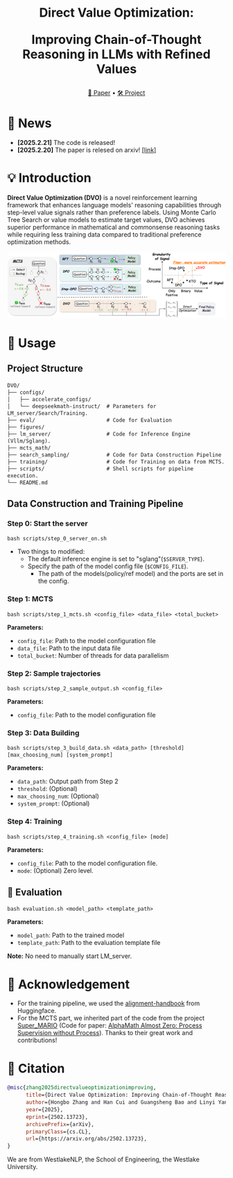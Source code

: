 <div align="center">

<h1>Direct Value Optimization:

Improving Chain-of-Thought Reasoning in LLMs with Refined Values</h1>

<p align="center">
  <a href="https://arxiv.org/abs/2502.13723"> 📝 Paper</a> •
  <a href=""> 🛠️ Project</a>
</p>
</div>


# 🎉 News
* **[2025.2.21]** The code is released!
* **[2025.2.20]** The paper is relesed on arxiv! [\[link\]](https://arxiv.org/abs/2502.13723)


# 💡 Introduction  <a name="IntroductionTitle"></a>
**Direct Value Optimization (DVO)** is a novel reinforcement learning framework that enhances language models' reasoning capabilities through step-level value signals rather than preference labels. Using Monte Carlo Tree Search or value models to estimate target values, DVO achieves superior performance in mathematical and commonsense reasoning tasks while requiring less training data compared to traditional preference optimization methods.

![DVO_framework](figures/dvo_framework.png)

# 🚀 Usage <a name="usage"></a>
<span id="#usage"></span>
## Project Structure
```
DVO/
├── configs/
│   ├── accelerate_configs/
│   └── deepseekmath-instruct/	# Parameters for LM_server/Search/Training.
├── eval/                     	# Code for Evaluation
├── figures/
├── lm_server/                	# Code for Inference Engine (Vllm/Sglang).
├── mcts_math/
├── search_sampling/          	# Code for Data Construction Pipeline
├── training/                 	# Code for Training on data from MCTS.
├── scripts/                  	# Shell scripts for pipeline execution.
└── README.md
```

## Data Construction and Training Pipeline
### Step 0: Start the server
```
bash scripts/step_0_server_on.sh
```
* Two things to modified:
    * The default inference engine is set to "sglang"(`$SERVER_TYPE`).
    * Specify the path of the model config file (`$CONFIG_FILE`).
        * The path of the models(policy/ref model) and the ports are set in the config.

### Step 1: MCTS
```
bash scripts/step_1_mcts.sh <config_file> <data_file> <total_bucket>
```
**Parameters:**
- `config_file`: Path to the model configuration file
- `data_file`: Path to the input data file
- `total_bucket`: Number of threads for data parallelism

### Step 2: Sample trajectories
```
bash scripts/step_2_sample_output.sh <config_file>
```
**Parameters:**
- `config_file`: Path to the model configuration file

### Step 3: Data Building
```
bash scripts/step_3_build_data.sh <data_path> [threshold] [max_choosing_num] [system_prompt]
```
**Parameters:**
- `data_path`: Output path from Step 2
- `threshold`: (Optional)
- `max_choosing_num`: (Optional)
- `system_prompt`: (Optional)

### Step 4: Training
```
bash scripts/step_4_training.sh <config_file> [mode]
```
**Parameters:**
- `config_file`: Path to the model configuration file.
- `mode`: (Optional) Zero level.

## 🧮 Evaluation
```
bash evaluation.sh <model_path> <template_path>
```
**Parameters:**
- `model_path`: Path to the trained model
- `template_path`: Path to the evaluation template file

**Note:** No need to manually start LM_server.

# 🌸 Acknowledgement
* For the training pipeline, we used the [alignment-handbook](https://github.com/huggingface/alignment-handbook) from Huggingface.
* For the MCTS part, we inherited part of the code from the project [Super_MARIO](https://github.com/MARIO-Math-Reasoning/Super_MARIO) (Code for paper: [AlphaMath Almost Zero: Process Supervision without Process](https://arxiv.org/abs/2405.03553)). Thanks to their great work and contributions!


# 📝 Citation
```bib
@misc{zhang2025directvalueoptimizationimproving,
      title={Direct Value Optimization: Improving Chain-of-Thought Reasoning in LLMs with Refined Values},
      author={Hongbo Zhang and Han Cui and Guangsheng Bao and Linyi Yang and Jun Wang and Yue Zhang},
      year={2025},
      eprint={2502.13723},
      archivePrefix={arXiv},
      primaryClass={cs.CL},
      url={https://arxiv.org/abs/2502.13723},
}
```
We are from WestlakeNLP, the School of Engineering, the Westlake University.
